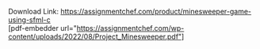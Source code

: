 Download Link: https://assignmentchef.com/product/minesweeper-game-using-sfml-c
<br>
[pdf-embedder url="https://assignmentchef.com/wp-content/uploads/2022/08/Project_Minesweeper.pdf"]

&nbsp;